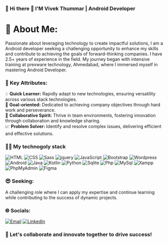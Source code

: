 ### 🚀 Hi there 👋 I'M Vivek Thummar | Android Developer

# 💫 About Me:
Passionate about leveraging technology to create impactful solutions, I am a Android developer seeking a challenging opportunity to enhance my skills and contribute to achieving the goals of forward-thinking companies. 
I have 2.5+ years of experience in the field. My journey began with intensive training at prexware technology, Ahmedabad, where I immersed myself in  mastering Android Developer.

### :pushpin: Key Attributes:
💡 **Quick Learner:** Rapidly adapt to new technologies, ensuring versatility across various stack technologies.</br>
🎯 **Goal-oriented:** Dedicated to achieving company objectives through hard work and perseverance.</br>
🤝 **Collaborative Spirit:** Thrive in team environments, fostering innovation through collaboration and knowledge sharing.</br>
📈 **Problem Solver:** Identify and resolve complex issues, delivering efficient and effective solutions.</br>

### :man_technologist: My technogoly stack
        

![HTML](https://img.shields.io/badge/-HTML-090909?style=for-the-badge&logo=html5)
![CSS](https://img.shields.io/badge/-Css-090909?style=for-the-badge&logo=css3&logoColor=0774db)
![Sass](https://img.shields.io/badge/-Scss-090909?style=for-the-badge&logo=sass&logoColor=CC6699)
![jquery](https://img.shields.io/badge/jquery-090909?style=for-the-badge&logo=jquery)
![JavaScript](https://img.shields.io/badge/-JavaScript-090909?style=for-the-badge&logo=javascript&logoColor=dbc607)
![Bootstrap](https://img.shields.io/badge/bootstrap-090909?style=for-the-badge&logo=bootstrap&logoColor=white)
![Wordpress](https://img.shields.io/badge/wordpress-090909?style=for-the-badge&logo=wordpress&logoColor=white)
![Android](https://img.shields.io/badge/Android-090909?style=for-the-badge&logo=android)
![Java](https://img.shields.io/badge/Java-090909?style=for-the-badge&logo=Java&logoColor=white)
![Kotlin](https://img.shields.io/badge/kotlin-090909?style=for-the-badge&logo=kotlin&logoColor=white)
![Python](https://img.shields.io/badge/python-090909?style=for-the-badge&logo=python&logoColor=white)
![Sqlite](https://img.shields.io/badge/sqlite-090909?style=for-the-badge&logo=sqlite&logoColor=white)
![Php](https://img.shields.io/badge/php-090909?style=for-the-badge&logo=php)
![MySql](https://img.shields.io/badge/mysql-090909?style=for-the-badge&logo=mysql&logoColor=white)
![Xampp](https://img.shields.io/badge/xampp-090909?style=for-the-badge&logo=xampp&logoColor=white)
![PhpMyAdmin](https://img.shields.io/badge/phpmyadmin-090909?style=for-the-badge&logo=phpmyadmin&logoColor=white)
![Figma](https://img.shields.io/badge/figma-090909?style=for-the-badge&logo=figma&logoColor=white)


### :sunglasses: Seeking: 
A challenging role where I can apply my expertise and continue learning while contributing to the success of dynamic projects.

### 🌐 Socials:
[![Email](https://img.shields.io/badge/Gmail-090909?style=for-the-badge&logo=gmail&logoColor=0774db)](mailto:vivekthummar90@gmail.com)
[![LinkedIn](https://img.shields.io/badge/LinkedIn-090909?style=for-the-badge&logo=linkedIn&logoColor=0EA5E9)](https://www.linkedin.com/in/vivek-thummar-a2a956269/)


### :handshake: Let's collaborate and innovate together to drive success!



<!-- 📧 Email: vivekthummar90@gmail.com

🔗 LinkedIn: linkedin.com/in/vivek-thummar-a2a956269
                




<!--
**thummarvivek** is a ✨ _special_ ✨ repository because its `README.md` (this file) appears on your GitHub profile.

Here are some ideas to get you started:

- 🔭 I’m currently working on ...
- 🌱 I’m currently learning ...
- 👯 I’m looking to collaborate on ...
- 🤔 I’m looking for help with ...
- 💬 Ask me about ...
- 📫 How to reach me: ...
- 😄 Pronouns: ...
- ⚡ Fun fact: ...
-->
